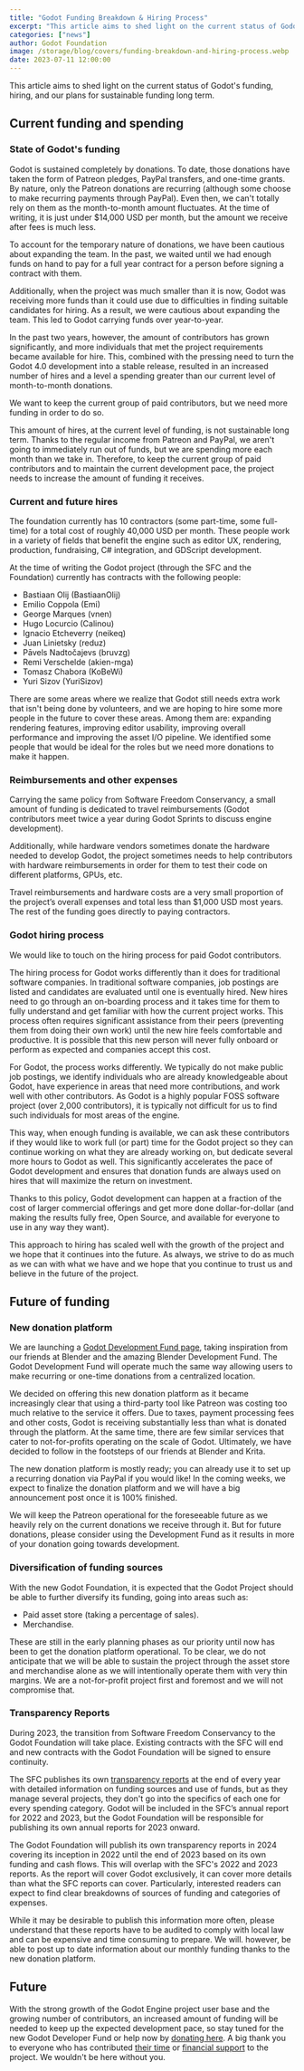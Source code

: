 ```yaml
---
title: "Godot Funding Breakdown & Hiring Process"
excerpt: "This article aims to shed light on the current status of Godot's funding, hiring, and our plans for sustainable funding long term."
categories: ["news"]
author: Godot Foundation
image: /storage/blog/covers/funding-breakdown-and-hiring-process.webp
date: 2023-07-11 12:00:00
---
```


This article aims to shed light on the current status of Godot's funding, hiring, and our plans for sustainable funding long term.

## Current funding and spending

### State of Godot's funding

Godot is sustained completely by donations. To date, those donations have taken the form of Patreon pledges, PayPal transfers, and one-time grants. By nature, only the Patreon donations are recurring (although some choose to make recurring payments through PayPal). Even then, we can't totally rely on them as the month-to-month amount fluctuates. At the time of writing, it is just under $14,000 USD per month, but the amount we receive after fees is much less.

To account for the temporary nature of donations, we have been cautious about expanding the team. In the past, we waited until we had enough funds on hand to pay for a full year contract for a person before signing a contract with them.

Additionally, when the project was much smaller than it is now, Godot was receiving more funds than it could use due to difficulties in finding suitable candidates for hiring. As a result, we were cautious about expanding the team. This led to Godot carrying funds over year-to-year.

In the past two years, however, the amount of contributors has grown significantly, and more individuals that met the project requirements became available for hire. This, combined with the pressing need to turn the Godot 4.0 development into a stable release, resulted in an increased number of hires and a level a spending greater than our current level of month-to-month donations.

We want to keep the current group of paid contributors, but we need more funding in order to do so.

This amount of hires, at the current level of funding, is not sustainable long term. Thanks to the regular income from Patreon and PayPal, we aren't going to immediately run out of funds, but we are spending more each month than we take in. Therefore, to keep the current group of paid contributors and to maintain the current development pace, the project needs to increase the amount of funding it receives.

### Current and future hires

The foundation currently has 10 contractors (some part-time, some full-time) for a total cost of roughly 40,000 USD per month. These people work in a variety of fields that benefit the engine such as editor UX, rendering, production, fundraising, C# integration, and GDScript development.

At the time of writing the Godot project (through the SFC and the Foundation) currently has contracts with the following people:

* Bastiaan Olij (BastiaanOlij)
* Emilio Coppola (Emi)
* George Marques (vnen)
* Hugo Locurcio (Calinou)
* Ignacio Etcheverry (neikeq)
* Juan Linietsky (reduz)
* Pāvels Nadtočajevs (bruvzg)
* Remi Verschelde (akien-mga)
* Tomasz Chabora (KoBeWi)
* Yuri Sizov (YuriSizov)

There are some areas where we realize that Godot still needs extra work that isn't being done by volunteers, and we are hoping to hire some more people in the future to cover these areas. Among them are: expanding rendering features, improving editor usability, improving overall performance and improving the asset I/O pipeline. We identified some people that would be ideal for the roles but we need more donations to make it happen.

### Reimbursements and other expenses

Carrying the same policy from Software Freedom Conservancy, a small amount of funding is dedicated to travel reimbursements (Godot contributors meet twice a year during Godot Sprints to discuss engine development).

Additionally, while hardware vendors sometimes donate the hardware needed to develop Godot, the project sometimes needs to help contributors with hardware reimbursements in order for them to test their code on different platforms, GPUs, etc.

Travel reimbursements and hardware costs are a very small proportion of the project’s overall expenses and total less than $1,000 USD most years. The rest of the funding goes directly to paying contractors.

### Godot hiring process

We would like to touch on the hiring process for paid Godot contributors.

The hiring process for Godot works differently than it does for traditional software companies. In traditional software companies, job postings are listed and candidates are evaluated until one is eventually hired. New hires need to go through an on-boarding process and it takes time for them to fully understand and get familiar with how the current project works. This process often requires significant assistance from their peers (preventing them from doing their own work) until the new hire feels comfortable and productive. It is possible that this new person will never fully onboard or perform as expected and companies accept this cost.

For Godot, the process works differently. We typically do not make public job postings, we identify individuals who are already knowledgeable about Godot, have experience in areas that need more contributions, and work well with other contributors. As Godot is a highly popular FOSS software project (over 2,000 contributors), it is typically not difficult for us to find such individuals for most areas of the engine.

This way, when enough funding is available, we can ask these contributors if they would like to work full (or part) time for the Godot project so they can continue working on what they are already working on, but dedicate several more hours to Godot as well. This significantly accelerates the pace of Godot development and ensures that donation funds are always used on hires that will maximize the return on investment.

Thanks to this policy, Godot development can happen at a fraction of the cost of larger commercial offerings and get more done dollar-for-dollar (and making the results fully free, Open Source, and available for everyone to use in any way they want).

This approach to hiring has scaled well with the growth of the project and we hope that it continues into the future. As always, we strive to do as much as we can with what we have and we hope that you continue to trust us and believe in the future of the project.

## Future of funding

### New donation platform

We are launching a [Godot Development Fund page](https://fund.godotengine.org/), taking inspiration from our friends at Blender and the amazing Blender Development Fund. The Godot Development Fund will operate much the same way allowing users to make recurring or one-time donations from a centralized location.

We decided on offering this new donation platform as it became increasingly clear that using a third-party tool like Patreon was costing too much relative to the service it offers. Due to taxes, payment processing fees and other costs, Godot is receiving substantially less than what is donated through the platform. At the same time, there are few similar services that cater to not-for-profits operating on the scale of Godot. Ultimately, we have decided to follow in the footsteps of our friends at Blender and Krita.

The new donation platform is mostly ready; you can already use it to set up a recurring donation via PayPal if you would like! In the coming weeks, we expect to finalize the donation platform and we will have a big announcement post once it is 100% finished.

We will keep the Patreon operational for the foreseeable future as we heavily rely on the current donations we receive through it. But for future donations, please consider using the Development Fund as it results in more of your donation going towards development.

### Diversification of funding sources

With the new Godot Foundation, it is expected that the Godot Project should be able to further diversify its funding, going into areas such as:

- Paid asset store (taking a percentage of sales).
- Merchandise.

These are still in the early planning phases as our priority until now has been to get the donation platform operational. To be clear, we do not anticipate that we will be able to sustain the project through the asset store and merchandise alone as we will intentionally operate them with very thin margins. We are a not-for-profit project first and foremost and we will not compromise that.

### Transparency Reports

During 2023, the transition from Software Freedom Conservancy to the Godot Foundation will take place. Existing contracts with the SFC will end and new contracts with the Godot Foundation will be signed to ensure continuity.

The SFC publishes its own [transparency reports](https://sfconservancy.org/about/transparency/) at the end of every year with detailed information on funding sources and use of funds, but as they manage several projects, they don't go into the specifics of each one for every spending category. Godot will be included in the SFC’s annual report for 2022 and 2023, but the Godot Foundation will be responsible for publishing its own annual reports for 2023 onward.

The Godot Foundation will publish its own transparency reports in 2024 covering its inception in 2022 until the end of 2023 based on its own funding and cash flows. This will overlap with the SFC's 2022 and 2023 reports. As the report will cover Godot exclusively, it can cover more details than what the SFC reports can cover. Particularly, interested readers can expect to find clear breakdowns of sources of funding and categories of expenses.

While it may be desirable to publish this information more often, please understand that these reports have to be audited to comply with local law and can be expensive and time consuming to prepare. We will. however, be able to post up to date information about our monthly funding thanks to the new donation platform.

## Future

With the strong growth of the Godot Engine project user base and the growing number of contributors, an increased amount of funding will be needed to keep up the expected development pace, so stay tuned for the new Godot Developer Fund or help now by [donating here](https://fund.godotengine.org/). A big thank you to everyone who has contributed [their time](https://github.com/godotengine/godot/blob/master/AUTHORS.md) or [financial support](https://github.com/godotengine/godot/blob/master/DONORS.md) to the project. We wouldn't be here without you.